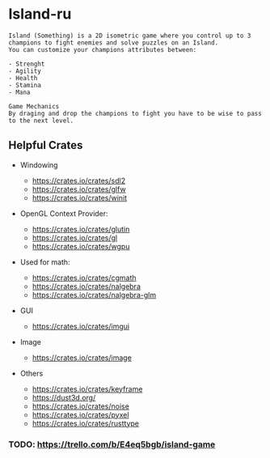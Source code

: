 # Island-ru

    Island (Something) is a 2D isometric game where you control up to 3 champions to fight enemies and solve puzzles on an Island.
    You can customize your champions attributes between:

    - Strenght
    - Agility
    - Health
    - Stamina
    - Mana

    Game Mechanics
    By draging and drop the champions to fight you have to be wise to pass to the next level.

## Helpful Crates

- Windowing
    - https://crates.io/crates/sdl2
    - https://crates.io/crates/glfw
    - https://crates.io/crates/winit

- OpenGL Context Provider:
    - https://crates.io/crates/glutin
    - https://crates.io/crates/gl
    - https://crates.io/crates/wgpu

- Used for math:
    - https://crates.io/crates/cgmath
    - https://crates.io/crates/nalgebra
    - https://crates.io/crates/nalgebra-glm

- GUI
    - https://crates.io/crates/imgui

- Image
    - https://crates.io/crates/image
    
- Others
    - https://crates.io/crates/keyframe
    - https://dust3d.org/
    - https://crates.io/crates/noise
    - https://crates.io/crates/pyxel
    - https://crates.io/crates/rusttype


### TODO: https://trello.com/b/E4eq5bgb/island-game

